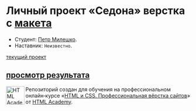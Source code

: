 # Личный проект «Седона» верстка с [макета](https://www.figma.com/file/Qm8qQXvJxz1S6RnDTzlEmv/HTML-1-%D0%A1%D0%B5%D0%B4%D0%BE%D0%BD%D0%B0-33-Copy)

* Студент: [Петр Милешко](https://htmlacademy.ru/profile/webpeternet).
* Наставник: `Неизвестно`.


[текущий проект](https://petrmileshko.github.io/Sedona/)

[просмотр результата](https://petrmileshko.github.io/Sedona/)
---

<a href="https://htmlacademy.ru/intensive/htmlcss"><img align="left" width="50" height="50" alt="HTML Academy" src="https://up.htmlacademy.ru/static/img/intensive/htmlcss/logo-for-github-2.png"></a>

Репозиторий создан для обучения на профессиональном онлайн‑курсе «[HTML и CSS. Профессиональная вёрстка сайтов](https://htmlacademy.ru/intensive/htmlcss)» от [HTML Academy](https://htmlacademy.ru).
